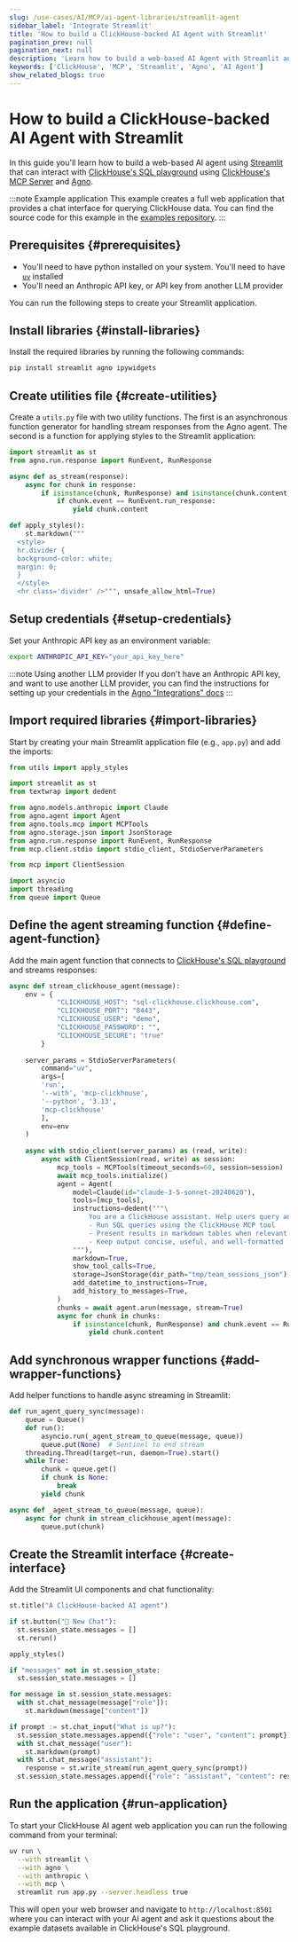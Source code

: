 ```yaml
---
slug: /use-cases/AI/MCP/ai-agent-libraries/streamlit-agent
sidebar_label: 'Integrate Streamlit'
title: 'How to build a ClickHouse-backed AI Agent with Streamlit'
pagination_prev: null
pagination_next: null
description: 'Learn how to build a web-based AI Agent with Streamlit and the ClickHouse MCP Server'
keywords: ['ClickHouse', 'MCP', 'Streamlit', 'Agno', 'AI Agent']
show_related_blogs: true
---
```


# How to build a ClickHouse-backed AI Agent with Streamlit

In this guide you'll learn how to build a web-based AI agent using [Streamlit](https://streamlit.io/) that can interact with [ClickHouse's SQL playground](https://sql.clickhouse.com/) using [ClickHouse's MCP Server](https://github.com/ClickHouse/mcp-clickhouse) and [Agno](https://github.com/agno-agi/agno).

:::note Example application
This example creates a full web application that provides a chat interface for querying ClickHouse data.
You can find the source code for this example in the [examples repository](https://github.com/ClickHouse/examples/tree/main/ai/mcp/streamlit).
:::

## Prerequisites {#prerequisites}
- You'll need to have python installed on your system.
  You'll need to have [`uv`](https://docs.astral.sh/uv/getting-started/installation/) installed
- You'll need an Anthropic API key, or API key from another LLM provider

You can run the following steps to create your Streamlit application.

<VerticalStepper headerLevel="h2">

## Install libraries {#install-libraries}

Install the required libraries by running the following commands:

```bash
pip install streamlit agno ipywidgets
```

## Create utilities file {#create-utilities}

Create a `utils.py` file with two utility functions. The first is an
asynchronous function generator for handling stream responses from the 
Agno agent. The second is a function for applying styles to the Streamlit
application:

```python title="utils.py"
import streamlit as st
from agno.run.response import RunEvent, RunResponse

async def as_stream(response):
    async for chunk in response:
        if isinstance(chunk, RunResponse) and isinstance(chunk.content, str):
            if chunk.event == RunEvent.run_response:
                yield chunk.content

def apply_styles():
    st.markdown("""
  <style>
  hr.divider {
  background-color: white;
  margin: 0;
  }
  </style>
  <hr class='divider' />""", unsafe_allow_html=True)
```

## Setup credentials {#setup-credentials}

Set your Anthropic API key as an environment variable:

```bash
export ANTHROPIC_API_KEY="your_api_key_here"
```

:::note Using another LLM provider
If you don't have an Anthropic API key, and want to use another LLM provider,
you can find the instructions for setting up your credentials in the [Agno "Integrations" docs](https://docs.agentops.ai/v2/integrations/ag2)
:::

## Import required libraries {#import-libraries}

Start by creating your main Streamlit application file (e.g., `app.py`) and add the imports:

```python
from utils import apply_styles

import streamlit as st
from textwrap import dedent

from agno.models.anthropic import Claude
from agno.agent import Agent
from agno.tools.mcp import MCPTools
from agno.storage.json import JsonStorage
from agno.run.response import RunEvent, RunResponse
from mcp.client.stdio import stdio_client, StdioServerParameters

from mcp import ClientSession

import asyncio
import threading
from queue import Queue
```

## Define the agent streaming function {#define-agent-function}

Add the main agent function that connects to [ClickHouse's SQL playground](https://sql.clickhouse.com/) and streams responses:

```python
async def stream_clickhouse_agent(message):
    env = {
            "CLICKHOUSE_HOST": "sql-clickhouse.clickhouse.com",
            "CLICKHOUSE_PORT": "8443",
            "CLICKHOUSE_USER": "demo",
            "CLICKHOUSE_PASSWORD": "",
            "CLICKHOUSE_SECURE": "true"
        }
    
    server_params = StdioServerParameters(
        command="uv",
        args=[
        'run',
        '--with', 'mcp-clickhouse',
        '--python', '3.13',
        'mcp-clickhouse'
        ],
        env=env
    )
    
    async with stdio_client(server_params) as (read, write):
        async with ClientSession(read, write) as session:
            mcp_tools = MCPTools(timeout_seconds=60, session=session)
            await mcp_tools.initialize()
            agent = Agent(
                model=Claude(id="claude-3-5-sonnet-20240620"),
                tools=[mcp_tools],
                instructions=dedent("""\
                    You are a ClickHouse assistant. Help users query and understand data using ClickHouse.
                    - Run SQL queries using the ClickHouse MCP tool
                    - Present results in markdown tables when relevant
                    - Keep output concise, useful, and well-formatted
                """),
                markdown=True,
                show_tool_calls=True,
                storage=JsonStorage(dir_path="tmp/team_sessions_json"),
                add_datetime_to_instructions=True, 
                add_history_to_messages=True,
            )
            chunks = await agent.arun(message, stream=True)
            async for chunk in chunks:
                if isinstance(chunk, RunResponse) and chunk.event == RunEvent.run_response:
                    yield chunk.content
```

## Add synchronous wrapper functions {#add-wrapper-functions}

Add helper functions to handle async streaming in Streamlit:

```python
def run_agent_query_sync(message):
    queue = Queue()
    def run():
        asyncio.run(_agent_stream_to_queue(message, queue))
        queue.put(None)  # Sentinel to end stream
    threading.Thread(target=run, daemon=True).start()
    while True:
        chunk = queue.get()
        if chunk is None:
            break
        yield chunk

async def _agent_stream_to_queue(message, queue):
    async for chunk in stream_clickhouse_agent(message):
        queue.put(chunk)
```

## Create the Streamlit interface {#create-interface}

Add the Streamlit UI components and chat functionality:

```python
st.title("A ClickHouse-backed AI agent")

if st.button("💬 New Chat"):
  st.session_state.messages = []
  st.rerun()

apply_styles()

if "messages" not in st.session_state:
  st.session_state.messages = []

for message in st.session_state.messages:
  with st.chat_message(message["role"]):
    st.markdown(message["content"])

if prompt := st.chat_input("What is up?"):
  st.session_state.messages.append({"role": "user", "content": prompt})
  with st.chat_message("user"):
    st.markdown(prompt)
  with st.chat_message("assistant"):
    response = st.write_stream(run_agent_query_sync(prompt))
  st.session_state.messages.append({"role": "assistant", "content": response})
```

## Run the application {#run-application}

To start your ClickHouse AI agent web application you can run the
following command from your terminal:

```bash
uv run \
  --with streamlit \
  --with agno \
  --with anthropic \
  --with mcp \
  streamlit run app.py --server.headless true
```

This will open your web browser and navigate to `http://localhost:8501` where you
can interact with your AI agent and ask it questions about the example datasets
available in ClickHouse's SQL playground.

</VerticalStepper>